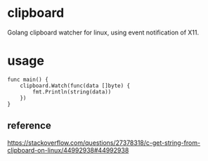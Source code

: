 # clipboard
Golang clipboard watcher for linux, using event notification of X11.

# usage
```golang
func main() {
	clipboard.Watch(func(data []byte) {
		fmt.Println(string(data))
	})
}
```

## reference
https://stackoverflow.com/questions/27378318/c-get-string-from-clipboard-on-linux/44992938#44992938
